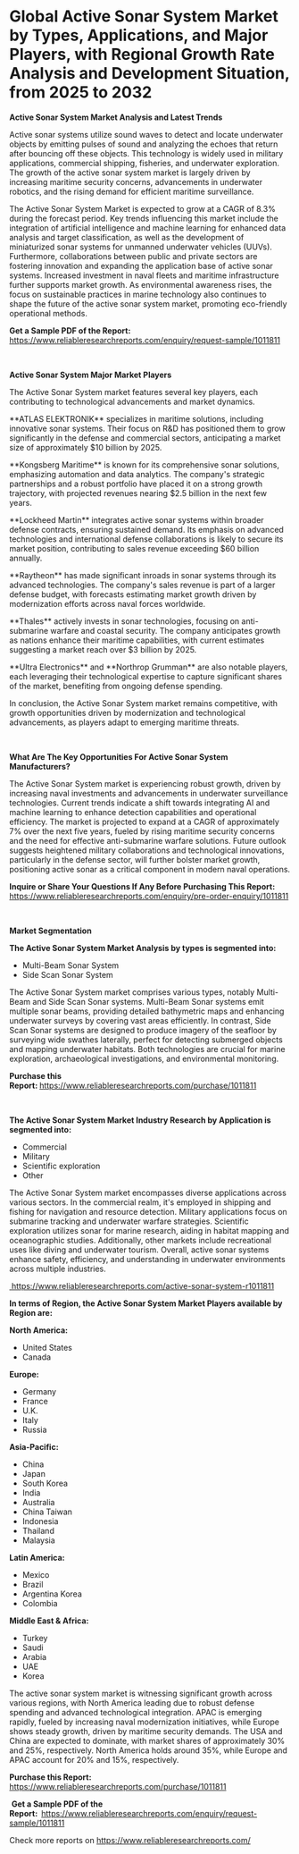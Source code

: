 <p><h1>Global Active Sonar System Market by Types, Applications, and Major Players, with Regional Growth Rate Analysis and Development Situation, from 2025 to 2032</h1></p><p><strong>Active Sonar System Market Analysis and Latest Trends</strong></p>
<p><p>Active sonar systems utilize sound waves to detect and locate underwater objects by emitting pulses of sound and analyzing the echoes that return after bouncing off these objects. This technology is widely used in military applications, commercial shipping, fisheries, and underwater exploration. The growth of the active sonar system market is largely driven by increasing maritime security concerns, advancements in underwater robotics, and the rising demand for efficient maritime surveillance.</p><p>The Active Sonar System Market is expected to grow at a CAGR of 8.3% during the forecast period. Key trends influencing this market include the integration of artificial intelligence and machine learning for enhanced data analysis and target classification, as well as the development of miniaturized sonar systems for unmanned underwater vehicles (UUVs). Furthermore, collaborations between public and private sectors are fostering innovation and expanding the application base of active sonar systems. Increased investment in naval fleets and maritime infrastructure further supports market growth. As environmental awareness rises, the focus on sustainable practices in marine technology also continues to shape the future of the active sonar system market, promoting eco-friendly operational methods.</p></p>
<p><strong>Get a Sample PDF of the Report:&nbsp;</strong> <a href="https://www.reliableresearchreports.com/enquiry/request-sample/1011811?utm_campaign=3070&utm_medium=2&utm_source=Github&utm_content=ia&utm_term=07032025&utm_id=active-sonar-system">https://www.reliableresearchreports.com/enquiry/request-sample/1011811</a></p>
<p>&nbsp;</p>
<p><strong>Active Sonar System Major Market Players</strong></p>
<p><p>The Active Sonar System market features several key players, each contributing to technological advancements and market dynamics. </p><p>**ATLAS ELEKTRONIK** specializes in maritime solutions, including innovative sonar systems. Their focus on R&D has positioned them to grow significantly in the defense and commercial sectors, anticipating a market size of approximately $10 billion by 2025.</p><p>**Kongsberg Maritime** is known for its comprehensive sonar solutions, emphasizing automation and data analytics. The company's strategic partnerships and a robust portfolio have placed it on a strong growth trajectory, with projected revenues nearing $2.5 billion in the next few years.</p><p>**Lockheed Martin** integrates active sonar systems within broader defense contracts, ensuring sustained demand. Its emphasis on advanced technologies and international defense collaborations is likely to secure its market position, contributing to sales revenue exceeding $60 billion annually.</p><p>**Raytheon** has made significant inroads in sonar systems through its advanced technologies. The company's sales revenue is part of a larger defense budget, with forecasts estimating market growth driven by modernization efforts across naval forces worldwide.</p><p>**Thales** actively invests in sonar technologies, focusing on anti-submarine warfare and coastal security. The company anticipates growth as nations enhance their maritime capabilities, with current estimates suggesting a market reach over $3 billion by 2025.</p><p>**Ultra Electronics** and **Northrop Grumman** are also notable players, each leveraging their technological expertise to capture significant shares of the market, benefiting from ongoing defense spending.</p><p>In conclusion, the Active Sonar System market remains competitive, with growth opportunities driven by modernization and technological advancements, as players adapt to emerging maritime threats.</p></p>
<p>&nbsp;</p>
<p><strong>What Are The Key Opportunities For Active Sonar System Manufacturers?</strong></p>
<p><p>The Active Sonar System market is experiencing robust growth, driven by increasing naval investments and advancements in underwater surveillance technologies. Current trends indicate a shift towards integrating AI and machine learning to enhance detection capabilities and operational efficiency. The market is projected to expand at a CAGR of approximately 7% over the next five years, fueled by rising maritime security concerns and the need for effective anti-submarine warfare solutions. Future outlook suggests heightened military collaborations and technological innovations, particularly in the defense sector, will further bolster market growth, positioning active sonar as a critical component in modern naval operations.</p></p>
<p><strong>Inquire or Share Your Questions If Any Before Purchasing This Report:</strong> <a href="https://www.reliableresearchreports.com/enquiry/pre-order-enquiry/1011811?utm_campaign=3070&utm_medium=2&utm_source=Github&utm_content=ia&utm_term=07032025&utm_id=active-sonar-system">https://www.reliableresearchreports.com/enquiry/pre-order-enquiry/1011811</a></p>
<p>&nbsp;</p>
<p><strong>Market Segmentation</strong></p>
<p><strong>The Active Sonar System Market Analysis by types is segmented into:</strong></p>
<p><ul><li>Multi-Beam Sonar System</li><li>Side Scan Sonar System</li></ul></p>
<p><p>The Active Sonar System market comprises various types, notably Multi-Beam and Side Scan Sonar systems. Multi-Beam Sonar systems emit multiple sonar beams, providing detailed bathymetric maps and enhancing underwater surveys by covering vast areas efficiently. In contrast, Side Scan Sonar systems are designed to produce imagery of the seafloor by surveying wide swathes laterally, perfect for detecting submerged objects and mapping underwater habitats. Both technologies are crucial for marine exploration, archaeological investigations, and environmental monitoring.</p></p>
<p><strong>Purchase this Report:&nbsp;</strong><a href="https://www.reliableresearchreports.com/purchase/1011811?utm_campaign=3070&utm_medium=2&utm_source=Github&utm_content=ia&utm_term=07032025&utm_id=active-sonar-system">https://www.reliableresearchreports.com/purchase/1011811</a></p>
<p>&nbsp;</p>
<p><strong>The Active Sonar System Market Industry Research by Application is segmented into:</strong></p>
<p><ul><li>Commercial</li><li>Military</li><li>Scientific exploration</li><li>Other</li></ul></p>
<p><p>The Active Sonar System market encompasses diverse applications across various sectors. In the commercial realm, it's employed in shipping and fishing for navigation and resource detection. Military applications focus on submarine tracking and underwater warfare strategies. Scientific exploration utilizes sonar for marine research, aiding in habitat mapping and oceanographic studies. Additionally, other markets include recreational uses like diving and underwater tourism. Overall, active sonar systems enhance safety, efficiency, and understanding in underwater environments across multiple industries.</p></p>
<p><a href="https://www.reliableresearchreports.com/active-sonar-system-r1011811?utm_campaign=3070&utm_medium=2&utm_source=Github&utm_content=ia&utm_term=07032025&utm_id=active-sonar-system">&nbsp;https://www.reliableresearchreports.com/active-sonar-system-r1011811</a></p>
<p><strong>In terms of Region, the Active Sonar System Market Players available by Region are:</strong></p>
<p>
    <p> <strong> North America: </strong>
        <ul>
            <li>United States</li>
            <li>Canada</li>
        </ul>
        </p> 
    <p> <strong> Europe: </strong>
        <ul>
            <li>Germany</li>
            <li>France</li>
            <li>U.K.</li>
            <li>Italy</li>
            <li>Russia</li>
        </ul>
        </p> 
    <p> <strong> Asia-Pacific: </strong>
        <ul>
            <li>China</li>
            <li>Japan</li>
            <li>South Korea</li>
            <li>India</li>
            <li>Australia</li>
            <li>China Taiwan</li>
            <li>Indonesia</li>
            <li>Thailand</li>
            <li>Malaysia</li>
        </ul>
        </p> 
    <p> <strong> Latin America: </strong>
        <ul>
            <li>Mexico</li>
            <li>Brazil</li>
            <li>Argentina Korea</li>
            <li>Colombia</li>
        </ul>
        </p> 
    <p> <strong> Middle East & Africa: </strong>
        <ul>
            <li>Turkey</li>
            <li>Saudi</li>
            <li>Arabia</li>
            <li>UAE</li>
            <li>Korea</li>
        </ul>
    </p>
    </p>
<p><p>The active sonar system market is witnessing significant growth across various regions, with North America leading due to robust defense spending and advanced technological integration. APAC is emerging rapidly, fueled by increasing naval modernization initiatives, while Europe shows steady growth, driven by maritime security demands. The USA and China are expected to dominate, with market shares of approximately 30% and 25%, respectively. North America holds around 35%, while Europe and APAC account for 20% and 15%, respectively.</p></p>
<p><strong>Purchase this Report: </strong><a href="https://www.reliableresearchreports.com/purchase/1011811?utm_campaign=3070&utm_medium=2&utm_source=Github&utm_content=ia&utm_term=07032025&utm_id=active-sonar-system">https://www.reliableresearchreports.com/purchase/1011811</a></p>
<p>&nbsp;<strong>Get a Sample PDF of the Report:&nbsp;&nbsp;</strong><a href="https://www.reliableresearchreports.com/enquiry/request-sample/1011811?utm_campaign=3070&utm_medium=2&utm_source=Github&utm_content=ia&utm_term=07032025&utm_id=active-sonar-system">https://www.reliableresearchreports.com/enquiry/request-sample/1011811</a></p>
<p><strong></strong></p>
<p>Check more reports on <a href="https://www.reliableresearchreports.com/?utm_campaign=3070&utm_medium=2&utm_source=Github&utm_content=ia&utm_term=07032025&utm_id=active-sonar-system">https://www.reliableresearchreports.com/</a></p>